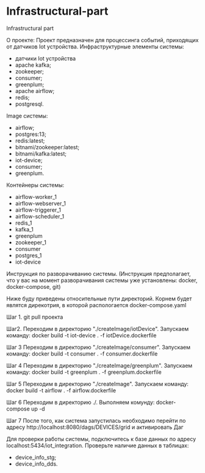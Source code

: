 # Infrastructural-part
Infrastructural part

О проекте:
Проект предназначен для процессинга событий, приходящих от датчиков Iot устройства.
Инфраструктурные элементы системы: 
- датчики Iot устройства
- apache kafka;
- zookeeper;
- consumer;
- greenplum;
- apache airflow;
- redis;
- postgresql.

Image системы:
- airflow;
- postgres:13;
- redis:latest;
- bitnami/zookeeper:latest;
- bitnami/kafka:latest;
- iot-device;
- consumer;
- greenplum.

Контейнеры системы:
- airflow-worker_1
- airflow-webserver_1
- airflow-triggerer_1
- airflow-scheduler_1
- redis_1
- kafka_1
- greenplum
- zookeeper_1
- consumer
- postgres_1
- iot-device

Инструкция по разворачиванию системы. (Инструкция предполагает, что у вас на момент разворачивания системы уже установлены: docker, docker-compose, git)

Ниже буду приведены относительные пути директорий. Корнем будет являтся дирекотрия, в которой распологается docker-compose.yaml

Шаг 1. 
git pull проекта

Шаг2.
Переходим в директорию "./createImage/iotDevice". Запускаем команду: docker build -t iot-device . -f iotDevice.dockerfile

Шаг 3
Переходим в директорию "./createImage/consumer".  Запускаем команду: docker build -t consumer . -f consumer.dockerfile

Шаг 4
Переходим в директорию "./createImage/greenplum".  Запускаем команду: docker build -t greenplum . -f greenplum.dockerfile

Шаг 5
Переходим в директорию "./createImage".  Запускаем команду: docker build -t airflow . -f airflow.dockerfile

Шаг 6
Переходим в директорию ./. Выполняем комунду: docker-compose up -d

Шаг 7
После того, как система запустилась необходимо перейти по адресу http://localhost:8080/dags/DEVICES/grid и активировать Даг

Для проверки работы системы, подключитесь к базе данных по адресу localhost:5434/iot_integration. Проверьте наличие данных в таблицах: 
- device_info_stg;
- device_info_dds.

